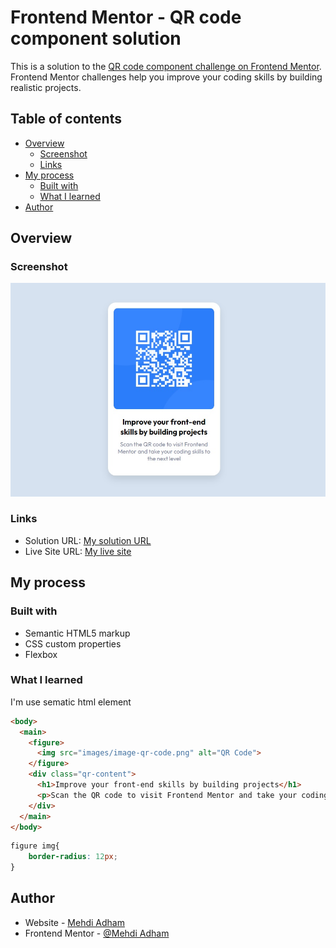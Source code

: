 # Frontend Mentor - QR code component solution

This is a solution to the [QR code component challenge on Frontend Mentor](https://www.frontendmentor.io/challenges/qr-code-component-iux_sIO_H). Frontend Mentor challenges help you improve your coding skills by building realistic projects. 

## Table of contents

- [Overview](#overview)
  - [Screenshot](#screenshot)
  - [Links](#links)
- [My process](#my-process)
  - [Built with](#built-with)
  - [What I learned](#what-i-learned)
- [Author](#author)


## Overview

### Screenshot

![](images/screenshot.jpg)


### Links

- Solution URL: [My solution URL](https://www.frontendmentor.io/solutions/qr-code-component-solution-y0rYo8Ng4)
- Live Site URL: [My live site](https://mehdi-adham.github.io/qrcode-comp/index.html)

## My process

### Built with

- Semantic HTML5 markup
- CSS custom properties
- Flexbox


### What I learned

I'm use sematic html element 


```html
<body>
  <main>
    <figure>
      <img src="images/image-qr-code.png" alt="QR Code">
    </figure>
    <div class="qr-content">
      <h1>Improve your front-end skills by building projects</h1>
      <p>Scan the QR code to visit Frontend Mentor and take your coding skills to the next level</p>
    </div>
  </main>
</body>
```
```css
figure img{
    border-radius: 12px;
}
```



## Author

- Website - [Mehdi Adham](https://github.com/mehdi-adham)
- Frontend Mentor - [@Mehdi Adham](https://www.frontendmentor.io/profile/mehdi-adham)



